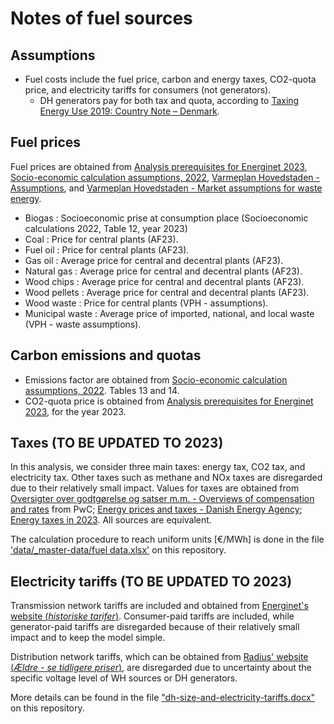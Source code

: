 # Notes of fuel sources

## Assumptions
- Fuel costs include the fuel price, carbon and energy taxes, CO2-quota price, and electricity tariffs for consumers (not generators).
    - DH generators pay for both tax and quota, according to [Taxing Energy Use 2019: Country Note – Denmark](https://www.oecd.org/tax/tax-policy/taxing-energy-use-denmark.pdf).


## Fuel prices
Fuel prices are obtained from [Analysis prerequisites for Energinet 2023](https://ens.dk/service/fremskrivninger-analyser-modeller/analyseforudsaetninger-til-energinet), [Socio-economic calculation assumptions, 2022](https://ens.dk/service/fremskrivninger-analyser-modeller/samfundsoekonomiske-analysemetoder), [Varmeplan Hovedstaden - Assumptions](https://varmeplanhovedstaden.dk/publikationer/anvendte-ffh50-forudsaetninger-potentialer-og-prognoser/), and [Varmeplan Hovedstaden - Market assumptions for waste energy](https://varmeplanhovedstaden.dk/wp-content/uploads/2023/07/FFH50-Markedsforudsaetninger-for-affaldsenergi_final-fd.pdf).

- Biogas            : Socioeconomic prise at consumption place (Socioeconomic calculations 2022, Table 12, year 2023)
- Coal              : Price for central plants (AF23).
- Fuel oil          : Price for central plants (AF23).
- Gas oil           : Average price for central and decentral plants (AF23).
- Natural gas       : Average price for central and decentral plants (AF23).
- Wood chips        : Average price for central and decentral plants (AF23).
- Wood pellets      : Average price for central and decentral plants (AF23).
- Wood waste        : Price for central plants (VPH - assumptions).
- Municipal waste   : Average price of imported, national, and local waste (VPH - waste assumptions). 

## Carbon emissions and quotas
- Emissions factor are obtained from [Socio-economic calculation assumptions, 2022](https://ens.dk/service/fremskrivninger-analyser-modeller/samfundsoekonomiske-analysemetoder). Tables 13 and 14.
- CO2-quota price is obtained from [Analysis prerequisites for Energinet 2023](https://ens.dk/service/fremskrivninger-analyser-modeller/analyseforudsaetninger-til-energinet), for the year 2023.

## Taxes (TO BE UPDATED TO 2023)
In this analysis, we consider three main taxes: energy tax, CO2 tax, and electricity tax. Other taxes such as methane and NOx taxes are disregarded due to their relatively small impact. Values for taxes are obtained from [Oversigter over godtgørelse og satser m.m. - Overviews of compensation and rates](https://www.pwc.dk/da/afgiftsvejledningen/godtgorelse-satser.html#bilag-6) from PwC; [Energy prices and taxes - Danish Energy Agency](https://ens.dk/service/statistik-data-noegletal-og-kort/energipriser-og-afgifter); [Energy taxes in 2023](https://www.bdo.dk/da-dk/faglig-info/brancher/energi-og-forsyning/energiafgifter-i-2023). All sources are equivalent.

The calculation procedure to reach uniform units [€/MWh] is done in the file ['data/_master-data/fuel data.xlsx'](../data/_master-data/fuel%20data%20-%202023.xlsx) on this repository.


## Electricity tariffs  (TO BE UPDATED TO 2023)

Transmission network tariffs are included and obtained from [Energinet's website (*historiske tarifer*)](https://energinet.dk/el/elmarkedet/tariffer/aktuelle-tariffer/). Consumer-paid tariffs are included, while generator-paid tariffs are disregarded because of their relatively small impact and to keep the model simple.

Distribution network tariffs, which can be obtained from [Radius' website (*Ældre - se tidligere priser*)](https://radiuselnet.dk/elnetkunder/tariffer-og-netabonnement/historiske-tariffer/), are disregarded due to uncertainty about the specific voltage level of WH sources or DH generators.

More details can be found in the file ["dh-size-and-electricity-tariffs.docx"](../data/_master-data/dh-size-and-electricity-tariffs.docx) on this repository.

